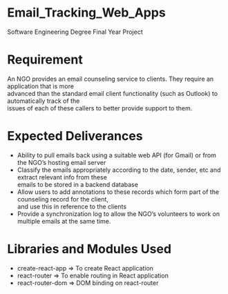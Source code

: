 # Email_Tracking_Web_Apps
Software Engineering Degree Final Year Project<br/>

# Requirement
An NGO provides an email counseling service to clients. They require an application that is more<br/>
advanced than the standard email client functionality (such as Outlook) to automatically track of the<br/>
issues of each of these callers to better provide support to them.<br/>

# Expected Deliverances
<ul>
<li>Ability to pull emails back using a suitable web API (for Gmail) or from the NGO’s hosting email server</li>
<li>Classify the emails appropriately according to the date, sender, etc and extract relevant info from these<br/>
emails to be stored in a backend database</li>
<li>Allow users to add annotations to these records which form part of the counseling record for the client,<br/>
and use this in reference to the clients</li>
<li>Provide a synchronization log to allow the NGO’s volunteers to work on multiple emails at the same
time.</li>
 </ul>

# Libraries and Modules Used
<ul>
  <li>create-react-app => To create React application</li>
  <li>react-router => To enable routing in React application</li>
  <li>react-router-dom => DOM binding on react-router</li>
</ul>
